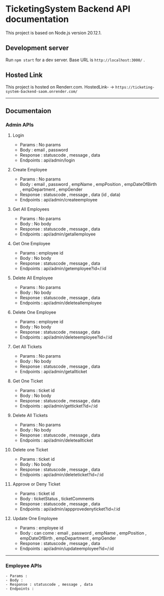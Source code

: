 # TicketingSystem Backend API documentation

This project is based on Node.js version 20.12.1.

## Development server

Run `npm start` for a dev server. Base URL is `http://localhost:3000/` .

## Hosted Link

This project is hosted on Renderr.com. HostedLink- -> `https://ticketing-system-backend-saom.onrender.com/`

<hr>

## Documentaion

### Admin APIs

1. Login

   - Params : No params
   - Body : email , password
   - Response : statuscode , message , data
   - Endpoints : api/admin/login

2. Create Employee

   - Params : No params
   - Body : email , password , empName , empPosition , empDateOfBirth , empDepartment , empGender
   - Response : statuscode , message , data (id , data)
   - Endpoints : api/admin/createemployee

3. Get All Employees

   - Params : No params
   - Body : No body
   - Response : statuscode , message , data
   - Endpoints : api/admin/getallemployee

4. Get One Employee

   - Params : employee id
   - Body : No body
   - Response : statuscode , message , data
   - Endpoints : api/admin/getemployee?id=/:id

5. Delete All Employee

   - Params : No params
   - Body : No body
   - Response : statuscode , message , data
   - Endpoints : api/admin/deleteallemployee

6. Delete One Employee

   - Params : employee id
   - Body : No body
   - Response : statuscode , message , data
   - Endpoints : api/admin/deleteemployee?id=/:id

7. Get All Tickets

   - Params : No params
   - Body : No body
   - Response : statuscode , message , data
   - Endpoints : api/admin/getallticket

8. Get One Ticket

   - Params : ticket id
   - Body : No body
   - Response : statuscode , message , data
   - Endpoints : api/admin/getticket?id=/:id

9. Delete All Tickets

   - Params : No params
   - Body : No body
   - Response : statuscode , message , data
   - Endpoints : api/admin/deleteallticket

10. Delete one Ticket

    - Params : ticket id
    - Body : No body
    - Response : statuscode , message , data
    - Endpoints : api/admin/deleteticket?id=/:id

11. Approve or Deny Ticket

    - Params : ticket id
    - Body : ticketStatus , ticketComments
    - Response : statuscode , message , data
    - Endpoints : api/admin/appprovedenyticket?id=/:id

12. Update One Employee
    - Params : employee id
    - Body : can come : email , password , empName , empPosition , empDateOfBirth , empDepartment , empGender
    - Response : statuscode , message , data
    - Endpoints : api/admin/updateemployee?id=/:id

<hr>

### Employee APIs

    - Params :
    - Body :
    - Response : statuscode , message , data
    - Endpoints :
